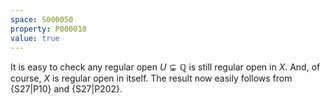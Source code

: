 ```yaml
---
space: S000050
property: P000010
value: true
---
```


It is easy to check any regular open $U \subsetneq \mathbb{Q}$ is still regular open in $X$. And, of course, $X$ is regular open in itself. The result now easily follows from {S27|P10} and
{S27|P202}.
